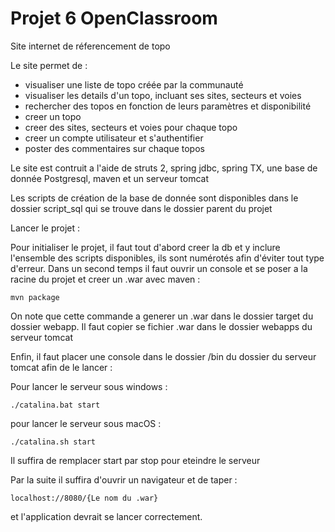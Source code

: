 # Projet 6 OpenClassroom 

Site internet de réferencement de topo

Le site permet de : 
- visualiser une liste de topo créée par la communauté
- visualiser les details d'un topo, incluant ses sites, secteurs et voies
- rechercher des topos en fonction de leurs paramètres et disponibilité
- creer un topo 
- creer des sites, secteurs et voies pour chaque topo
- creer un compte utilisateur et s'authentifier 
- poster des commentaires sur chaque topos

Le site est contruit a l'aide de struts 2, spring jdbc, spring TX, une base de donnée Postgresql, maven et un serveur tomcat

Les scripts de création de la base de donnée sont disponibles dans le dossier script_sql qui se trouve dans le dossier parent du projet


Lancer le projet : 

Pour initialiser le projet, il faut tout d'abord creer la db et y inclure l'ensemble des scripts disponibles, ils sont numérotés afin d'éviter tout type d'erreur.
Dans un second temps il faut ouvrir un console et se poser a la racine du projet et creer un .war avec maven : 
    
    mvn package 
    
On note que cette commande a generer un .war dans le dossier target du dossier webapp.
Il faut copier se fichier .war dans le dossier webapps du serveur tomcat 

Enfin, il faut placer une console dans le dossier /bin du dossier du serveur tomcat afin de le lancer : 
    
Pour lancer le serveur sous windows : 

    ./catalina.bat start 
    
    
pour lancer le serveur sous macOS : 

    ./catalina.sh start
    
    
Il suffira de remplacer start par stop pour eteindre le serveur

Par la suite il suffira d'ouvrir un navigateur et de taper :

    localhost://8080/{Le nom du .war} 
    
et l'application devrait se lancer correctement.
